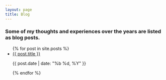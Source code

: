 ```yaml
---
layout: page
title: Blog
---
```

<p>
	<h3> Some of my thoughts and experiences over the years are listed as blog posts.</h3>
</p>

<ul>
  {% for post in site.posts %}
    <li>
      <a href="{{ post.url }}">{{ post.title }}</a>
	  <p class="date">{{ post.date | date: "%b %d, %Y" }}</p>
    </li>
  {% endfor %}
</ul>